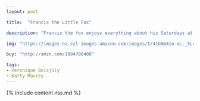 ```yaml
---
layout: post

title:  "Francis the Little Fox"

description: "Francis the fox enjoys everything about his Saturdays at Mr. Li’s Laundromat, except for Mr. Li’s granddaughter, Lily. When Lily plays a dirty trick on Francis, it’s up to the little fox to clean up and save the day."

img: "https://images-na.ssl-images-amazon.com/images/I/41GNm4Io-xL._SL480_.jpg"

buy: "http://amzn.com/1894786408"

tags:
- Véronique Boisjoly
- Katty Maurey
---
```


{% include content-rss.md %}
